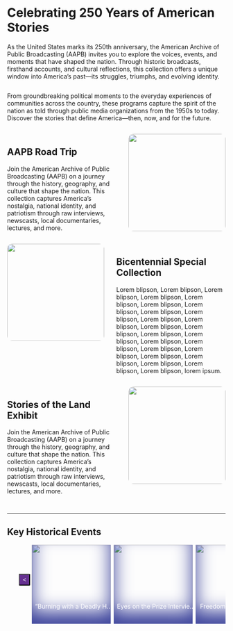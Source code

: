# Celebrating 250 Years of American Stories

<script   src="https://code.jquery.com/jquery-3.7.1.slim.min.js"   integrity="sha256-kmHvs0B+OpCW5GVHUNjv9rOmY0IvSIRcf7zGUDTDQM8="   crossorigin="anonymous"></script>

<div class="full-content">
  As the United States marks its 250th anniversary, the American Archive of Public Broadcasting (AAPB) invites you to explore the voices, events, and moments that have shaped the nation. Through historic broadcasts, firsthand accounts, and cultural reflections, this collection offers a unique window into America’s past—its struggles, triumphs, and evolving identity.
</div>

<div class="full-content">
  From groundbreaking political moments to the everyday experiences of communities across the country, these programs capture the spirit of the nation as told through public media organizations from the 1950s to today. Discover the stories that define America—then, now, and for the future.
</div>

<div class="left-content">
  <div>
    <h2>AAPB Road Trip</h2>
    Join the American Archive of Public Broadcasting (AAPB) on a journey through the history, geography, and culture that shape the nation. This collection captures America’s nostalgia, national identity, and patriotism through raw interviews, newscasts, local documentaries, lectures, and more.
  </div>

  <img src="https://s3.us-east-1.amazonaws.com/americanarchive.org/special-collections/AAPB_Road_Trip.jpg" />
</div>

<div class="right-content">
  <img src="https://s3.us-east-1.amazonaws.com/americanarchive.org/special-collections/AAPB_Road_Trip.jpg" />
  <div>
    <h2>Bicentennial Special Collection</h2>
    Lorem blipson, Lorem blipson, Lorem blipson, Lorem blipson, Lorem blipson, Lorem blipson, Lorem blipson, Lorem blipson, Lorem blipson, Lorem blipson, Lorem blipson, Lorem blipson, Lorem blipson, Lorem blipson, Lorem blipson, Lorem blipson, Lorem blipson, Lorem blipson, Lorem blipson, Lorem blipson, Lorem blipson, Lorem blipson, Lorem blipson, Lorem blipson, lorem ipsum.
  </div>
  
</div>

<div class="left-content">
  <div>
    <h2>Stories of the Land Exhibit</h2>
    Join the American Archive of Public Broadcasting (AAPB) on a journey through the history, geography, and culture that shape the nation. This collection captures America’s nostalgia, national identity, and patriotism through raw interviews, newscasts, local documentaries, lectures, and more.
  </div>

  <img src="https://s3.us-east-1.amazonaws.com/americanarchive.org/exhibits/stories_of_the_land_intro_image1.jpg" />
</div>

<hr />

<h2>Key Historical Events</h2>
<div id="tv-1" class="tv-scroller-container">
  <button class="tv-scroller left"><</button>
  <div class="tv-scroller-items">
    <div class="tv-scroller-item shown focus">
      <span></span>
      <a href="/exhibits/newshour-cold-war">
        <img src="https://s3.amazonaws.com/americanarchive.org/exhibits/newshour-cold-war/newshour-cold-war_signature2.png" />
        <div class="tv-scroller-title">“Burning with a Deadly Heat”: NewsHour Coverage of the Hot Wars of the Cold War</div>
        <div class="tv-scroller-shade" />
      </a>
    </div>
    <div class="tv-scroller-item shown">
      <span></span>
      <a href="/special_collections/eotp-interviews">
        <img src="https://s3.amazonaws.com/americanarchive.org/special-collections/EyesOnThePrize_Logo.jpg" />
        <div class="tv-scroller-title">Eyes on the Prize Interviews</div>
        <div class="tv-scroller-shade" />
      </a>
    </div>
    <div class="tv-scroller-item shown">
      <span></span>
      <a href="/special_collections/freedom-riders-interviews">
        <img src="https://s3.amazonaws.com/americanarchive.org/special-collections/AX0004_Freedom_Riders.jpg" />
        <div class="tv-scroller-title">Freedom Riders Interviews</div>
        <div class="tv-scroller-shade" />
      </a>
    </div>
    <div class="tv-scroller-item shown">
      <span></span>
      <a href="/special_collections/ken-burns-civil-war">
        <img src="https://s3.amazonaws.com/americanarchive.org/special-collections/CivilWarKenBurns.jpg" />
        <div class="tv-scroller-title">Ken Burns’ The Civil War Interviews</div>
        <div class="tv-scroller-shade" />
      </a>
    </div>
    <div class="tv-scroller-item ">
      <span></span>
      <a href="/special_collections/wapina">
        <img src="https://s3.amazonaws.com/americanarchive.org/special-collections/WAPINA_Poster.jpg" />
        <div class="tv-scroller-title">War and Peace in the Nuclear Age</div>
        <div class="tv-scroller-shade" />
      </a>
    </div>
    <div class="tv-scroller-item">
      <span></span>
      <a href="/exhibits/watergate">
        <img src="https://s3.amazonaws.com/americanarchive.org/exhibits/latereturns.jpg" />
        <div class="tv-scroller-title">“Gavel-to-Gavel”: The Watergate Scandal and Public Television</div>
        <div class="tv-scroller-shade" />
      </a>
    </div>
    <div class="tv-scroller-item">
      <span></span>
      <a href="/primary_source_sets/war-on-terror">
        <img src="https://s3.amazonaws.com/americanarchive.org/primary_source_sets/thumbnail_war_on_terror.jpg" />
        <div class="tv-scroller-title">9/11 and the War on Terror</div>
        <div class="tv-scroller-shade" />
      </a>
    </div>
    <div class="tv-scroller-item">
      <span></span>
      <a href="/special_collections/stonewall-uprising-interviews">
        <img src="https://s3.amazonaws.com/americanarchive.org/special-collections/StonewallUprisingMainImage.jpg" />
        <div class="tv-scroller-title">Stonewall Uprising Interviews</div>
        <div class="tv-scroller-shade" />
      </a>
    </div>    
    <div class="tv-scroller-item">
      <span></span>
      <a href="/special_collections/the-great-depression">
        <img src="https://s3.amazonaws.com/americanarchive.org/special-collections/GreatDepressionblackborder_final.png" />
        <div class="tv-scroller-title">The Great Depression Interviews</div>
        <div class="tv-scroller-shade" />
      </a>
    </div>    
  </div>
  <button class="tv-scroller right">></button>
</div>

<h2>Culture</h2>
<div id="tv-2" class="tv-scroller-container">
  <button class="tv-scroller left"><</button>
  <div class="tv-scroller-items">
    <div class="tv-scroller-item shown focus">
      <span></span>
      <a href="/exhibits/newshour-cold-war">
        <img src="https://s3.amazonaws.com/americanarchive.org/exhibits/newshour-cold-war/newshour-cold-war_signature2.png" />
        <div class="tv-scroller-title">“Burning with a Deadly Heat”: NewsHour Coverage of the Hot Wars of the Cold War</div>
        <div class="tv-scroller-shade" />
      </a>
    </div>
    <div class="tv-scroller-item shown">
      <span></span>
      <a href="/special_collections/eotp-interviews">
        <img src="https://s3.amazonaws.com/americanarchive.org/special-collections/EyesOnThePrize_Logo.jpg" />
        <div class="tv-scroller-title">Eyes on the Prize Interviews</div>
        <div class="tv-scroller-shade" />
      </a>
    </div>
    <div class="tv-scroller-item shown">
      <span></span>
      <a href="/special_collections/freedom-riders-interviews">
        <img src="https://s3.amazonaws.com/americanarchive.org/special-collections/AX0004_Freedom_Riders.jpg" />
        <div class="tv-scroller-title">Freedom Riders Interviews</div>
        <div class="tv-scroller-shade" />
      </a>
    </div>
    <div class="tv-scroller-item shown">
      <span></span>
      <a href="/special_collections/ken-burns-civil-war">
        <img src="https://s3.amazonaws.com/americanarchive.org/special-collections/CivilWarKenBurns.jpg" />
        <div class="tv-scroller-title">Ken Burns’ The Civil War Interviews</div>
        <div class="tv-scroller-shade" />
      </a>
    </div>
    <div class="tv-scroller-item ">
      <span></span>
      <a href="/special_collections/wapina">
        <img src="https://s3.amazonaws.com/americanarchive.org/special-collections/WAPINA_Poster.jpg" />
        <div class="tv-scroller-title">War and Peace in the Nuclear Age</div>
        <div class="tv-scroller-shade" />
      </a>
    </div>
    <div class="tv-scroller-item">
      <span></span>
      <a href="/exhibits/watergate">
        <img src="https://s3.amazonaws.com/americanarchive.org/exhibits/latereturns.jpg" />
        <div class="tv-scroller-title">“Gavel-to-Gavel”: The Watergate Scandal and Public Television</div>
        <div class="tv-scroller-shade" />
      </a>
    </div>
    <div class="tv-scroller-item">
      <span></span>
      <a href="/primary_source_sets/war-on-terror">
        <img src="https://s3.amazonaws.com/americanarchive.org/primary_source_sets/thumbnail_war_on_terror.jpg" />
        <div class="tv-scroller-title">9/11 and the War on Terror</div>
        <div class="tv-scroller-shade" />
      </a>
    </div>
    <div class="tv-scroller-item">
      <span></span>
      <a href="/special_collections/stonewall-uprising-interviews">
        <img src="https://s3.amazonaws.com/americanarchive.org/special-collections/StonewallUprisingMainImage.jpg" />
        <div class="tv-scroller-title">Stonewall Uprising Interviews</div>
        <div class="tv-scroller-shade" />
      </a>
    </div>    
    <div class="tv-scroller-item">
      <span></span>
      <a href="/special_collections/the-great-depression">
        <img src="https://s3.amazonaws.com/americanarchive.org/special-collections/GreatDepressionblackborder_final.png" />
        <div class="tv-scroller-title">The Great Depression Interviews</div>
        <div class="tv-scroller-shade" />
      </a>
    </div>    
  </div>
  <button class="tv-scroller right">></button>
</div>
<h2>Innovation</h2>
<div id="tv-3" class="tv-scroller-container">
  <button class="tv-scroller left"><</button>
  <div class="tv-scroller-items">
    <div class="tv-scroller-item shown focus">
      <span></span>
      <a href="/exhibits/newshour-cold-war">
        <img src="https://s3.amazonaws.com/americanarchive.org/exhibits/newshour-cold-war/newshour-cold-war_signature2.png" />
        <div class="tv-scroller-title">“Burning with a Deadly Heat”: NewsHour Coverage of the Hot Wars of the Cold War</div>
        <div class="tv-scroller-shade" />
      </a>
    </div>
    <div class="tv-scroller-item shown">
      <span></span>
      <a href="/special_collections/eotp-interviews">
        <img src="https://s3.amazonaws.com/americanarchive.org/special-collections/EyesOnThePrize_Logo.jpg" />
        <div class="tv-scroller-title">Eyes on the Prize Interviews</div>
        <div class="tv-scroller-shade" />
      </a>
    </div>
    <div class="tv-scroller-item shown">
      <span></span>
      <a href="/special_collections/freedom-riders-interviews">
        <img src="https://s3.amazonaws.com/americanarchive.org/special-collections/AX0004_Freedom_Riders.jpg" />
        <div class="tv-scroller-title">Freedom Riders Interviews</div>
        <div class="tv-scroller-shade" />
      </a>
    </div>
    <div class="tv-scroller-item shown">
      <span></span>
      <a href="/special_collections/ken-burns-civil-war">
        <img src="https://s3.amazonaws.com/americanarchive.org/special-collections/CivilWarKenBurns.jpg" />
        <div class="tv-scroller-title">Ken Burns’ The Civil War Interviews</div>
        <div class="tv-scroller-shade" />
      </a>
    </div>
    <div class="tv-scroller-item ">
      <span></span>
      <a href="/special_collections/wapina">
        <img src="https://s3.amazonaws.com/americanarchive.org/special-collections/WAPINA_Poster.jpg" />
        <div class="tv-scroller-title">War and Peace in the Nuclear Age</div>
        <div class="tv-scroller-shade" />
      </a>
    </div>
    <div class="tv-scroller-item">
      <span></span>
      <a href="/exhibits/watergate">
        <img src="https://s3.amazonaws.com/americanarchive.org/exhibits/latereturns.jpg" />
        <div class="tv-scroller-title">“Gavel-to-Gavel”: The Watergate Scandal and Public Television</div>
        <div class="tv-scroller-shade" />
      </a>
    </div>
    <div class="tv-scroller-item">
      <span></span>
      <a href="/primary_source_sets/war-on-terror">
        <img src="https://s3.amazonaws.com/americanarchive.org/primary_source_sets/thumbnail_war_on_terror.jpg" />
        <div class="tv-scroller-title">9/11 and the War on Terror</div>
        <div class="tv-scroller-shade" />
      </a>
    </div>
    <div class="tv-scroller-item">
      <span></span>
      <a href="/special_collections/stonewall-uprising-interviews">
        <img src="https://s3.amazonaws.com/americanarchive.org/special-collections/StonewallUprisingMainImage.jpg" />
        <div class="tv-scroller-title">Stonewall Uprising Interviews</div>
        <div class="tv-scroller-shade" />
      </a>
    </div>    
    <div class="tv-scroller-item">
      <span></span>
      <a href="/special_collections/the-great-depression">
        <img src="https://s3.amazonaws.com/americanarchive.org/special-collections/GreatDepressionblackborder_final.png" />
        <div class="tv-scroller-title">The Great Depression Interviews</div>
        <div class="tv-scroller-shade" />
      </a>
    </div>    
  </div>
  <button class="tv-scroller right">></button>
</div>
<h2>Regional Content</h2>
<div id="tv-4" class="tv-scroller-container">
  <button class="tv-scroller left"><</button>
  <div class="tv-scroller-items">
    <div class="tv-scroller-item shown focus">
      <span></span>
      <a href="/exhibits/newshour-cold-war">
        <img src="https://s3.amazonaws.com/americanarchive.org/exhibits/newshour-cold-war/newshour-cold-war_signature2.png" />
        <div class="tv-scroller-title">“Burning with a Deadly Heat”: NewsHour Coverage of the Hot Wars of the Cold War</div>
        <div class="tv-scroller-shade" />
      </a>
    </div>
    <div class="tv-scroller-item shown">
      <span></span>
      <a href="/special_collections/eotp-interviews">
        <img src="https://s3.amazonaws.com/americanarchive.org/special-collections/EyesOnThePrize_Logo.jpg" />
        <div class="tv-scroller-title">Eyes on the Prize Interviews</div>
        <div class="tv-scroller-shade" />
      </a>
    </div>
    <div class="tv-scroller-item shown">
      <span></span>
      <a href="/special_collections/freedom-riders-interviews">
        <img src="https://s3.amazonaws.com/americanarchive.org/special-collections/AX0004_Freedom_Riders.jpg" />
        <div class="tv-scroller-title">Freedom Riders Interviews</div>
        <div class="tv-scroller-shade" />
      </a>
    </div>
    <div class="tv-scroller-item shown">
      <span></span>
      <a href="/special_collections/ken-burns-civil-war">
        <img src="https://s3.amazonaws.com/americanarchive.org/special-collections/CivilWarKenBurns.jpg" />
        <div class="tv-scroller-title">Ken Burns’ The Civil War Interviews</div>
        <div class="tv-scroller-shade" />
      </a>
    </div>
    <div class="tv-scroller-item ">
      <span></span>
      <a href="/special_collections/wapina">
        <img src="https://s3.amazonaws.com/americanarchive.org/special-collections/WAPINA_Poster.jpg" />
        <div class="tv-scroller-title">War and Peace in the Nuclear Age</div>
        <div class="tv-scroller-shade" />
      </a>
    </div>
    <div class="tv-scroller-item">
      <span></span>
      <a href="/exhibits/watergate">
        <img src="https://s3.amazonaws.com/americanarchive.org/exhibits/latereturns.jpg" />
        <div class="tv-scroller-title">“Gavel-to-Gavel”: The Watergate Scandal and Public Television</div>
        <div class="tv-scroller-shade" />
      </a>
    </div>
    <div class="tv-scroller-item">
      <span></span>
      <a href="/primary_source_sets/war-on-terror">
        <img src="https://s3.amazonaws.com/americanarchive.org/primary_source_sets/thumbnail_war_on_terror.jpg" />
        <div class="tv-scroller-title">9/11 and the War on Terror</div>
        <div class="tv-scroller-shade" />
      </a>
    </div>
    <div class="tv-scroller-item">
      <span></span>
      <a href="/special_collections/stonewall-uprising-interviews">
        <img src="https://s3.amazonaws.com/americanarchive.org/special-collections/StonewallUprisingMainImage.jpg" />
        <div class="tv-scroller-title">Stonewall Uprising Interviews</div>
        <div class="tv-scroller-shade" />
      </a>
    </div>    
    <div class="tv-scroller-item">
      <span></span>
      <a href="/special_collections/the-great-depression">
        <img src="https://s3.amazonaws.com/americanarchive.org/special-collections/GreatDepressionblackborder_final.png" />
        <div class="tv-scroller-title">The Great Depression Interviews</div>
        <div class="tv-scroller-shade" />
      </a>
    </div>    
  </div>
  <button class="tv-scroller right">></button>
</div>


<script type="text/javascript">

  $(document).ready(function() {
    $("button.tv-scroller").click((e) => {

      let tvId = "div#" + $(e.target).parent()[0].id

      var currentScroll
      var items = $(tvId + " div.tv-scroller-items").children()
      for(var i=0; i<items.length; i++){
        if($(items[i]).hasClass("focus")){
          currentScroll = i
          break
        }
      }

      if(e.target.classList.contains("left")){
        currentScroll -= 1
        if(currentScroll < 0){
          currentScroll = 0
        }

      } else {
        currentScroll += 1
        numScrollerItems = items.length
        if(currentScroll == numScrollerItems){
          currentScroll = numScrollerItems-1
        }

      }

      $(tvId + " div.tv-scroller-items").children().removeClass("focus").removeClass("shown")

      let thisScroll
      for(var x=0; x<4; x++){
        thisScroll = currentScroll + x
        if(thisScroll > items.length){
          thisScroll = items.length - 1
        }
        $($(tvId + " div.tv-scroller-items").children()[thisScroll]).addClass("shown")
      }

      $($(tvId + " div.tv-scroller-items").children()[currentScroll]).addClass("focus")
    })

  })
</script>

<style>

body {
  margin: 0;
}

div.cool-container {
  width: 66.666666%;
}

/*america250*/
div.full-content, div.left-content, div.right-content {
  display: block;
  margin-bottom: 2em;
}

div.left-content div {
  width: 75%;
}

div.right-content div {
  width: 75%;
}

div.left-content img, div.right-content img {
  display: inline-block;
  object-fit: cover;
  width: 16em;
  height: auto;
  border-radius: 12px;
}

div.left-content img {
  margin-left: 2em;
}

div.right-content img {
  margin-right: 2em;
}

/*tv scroller*/

div.tv-scroller-container {
  display: block;
  position: relative;
  min-height: 13em;
  height: 13em;
  overflow: hidden;
  margin-bottom: 2em;
}

div.tv-scroller-items {
  border-radius: 12px;
  width: 80%;
  margin-left: 10%;
  margin-right: 10%;
}

div.tv-scroller-items div.tv-scroller-item {
  position: relative;
  z-index: 100;
  display: none;
  transition: outline 0.08s ease-in;
  width: 13em;
  height: 13em;
  margin-left: 0.5em;
}

div.left-content, div.right-content {
  display: inline-flex;
}

div.left-content div h2, div.right-content div h2 {
  display: block;
}

div.tv-scroller-items div.tv-scroller-item img {
  position: relative;
  width: 13em;
  height: 13em;
  object-fit: cover
}

div.tv-scroller-items div.tv-scroller-item a div.tv-scroller-title {
  z-index: 10;
  overflow-x: hidden;
  white-space: nowrap;
  text-overflow: ellipsis;
  padding-left: 0.5em;
  padding-right: 0.5em;
}

div.tv-scroller-items div.tv-scroller-item a div.tv-scroller-shade {
  background-color: #000;
  opacity: 0.5;
  z-index: 0;
}



div.tv-scroller-items div.tv-scroller-item a div.tv-scroller-title, div.tv-scroller-items div.tv-scroller-item a div.tv-scroller-shade {
  position: absolute;
  bottom: 0;
  color: #fff;
  width: 100%;
  min-height: 3.5em;
  height: 3.5em;
  padding-top: 1em;
  text-align: center;
}

div.tv-scroller-items div.tv-scroller-item span {
  position: absolute;
  display: none;
  min-width: 13em;
  width: 13em;
  min-height: 13em;
  height: 13em;
  z-index: 9;
  left: inherit;
}

div.tv-scroller-items div.tv-scroller-item.focus span {
  display: inline-flex;
  box-shadow: 0 -2em 3em #3C439B inset
}

div.tv-scroller-items div.tv-scroller-item.shown {
  display: inline-flex;
}

button.tv-scroller {
  background-color: rgb(101, 48, 144);
  color: rgb(255, 255, 255);
  position: absolute;
  width: 2em;
  height: 2em;
  top: 5em;
  border-radius: 2px;
}

button.tv-scroller.left {
  left: 2em;
}

button.tv-scroller.right {
  right: 2em;
}


</style>